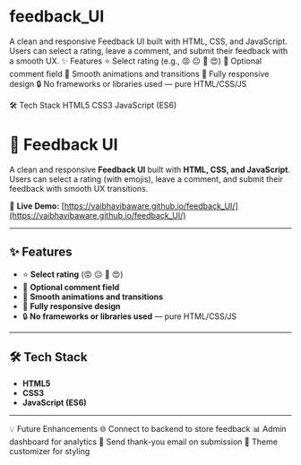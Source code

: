 # feedback_UI
A clean and responsive Feedback UI built with HTML, CSS, and JavaScript. Users can select a rating, leave a comment, and submit their feedback with a smooth UX.
✨ Features
⭐ Select rating (e.g., 😡 😐 🙂 😍)
📝 Optional comment field
🚀 Smooth animations and transitions
📱 Fully responsive design
🔒 No frameworks or libraries used — pure HTML/CSS/JS

🛠️ Tech Stack
HTML5
CSS3
JavaScript (ES6)

# 💬 Feedback UI

A clean and responsive **Feedback UI** built with **HTML, CSS, and JavaScript**. Users can select a rating (with emojis), leave a comment, and submit their feedback with smooth UX transitions.

🔗 **Live Demo:** [https://vaibhavibaware.github.io/feedback_UI/](https://vaibhavibaware.github.io/feedback_UI/)

---

## ✨ Features

- ⭐ **Select rating** (😡 😐 🙂 😍)
- 📝 **Optional comment field**
- 🚀 **Smooth animations and transitions**
- 📱 **Fully responsive design**
- 🔒 **No frameworks or libraries used** — pure HTML/CSS/JS

---

## 🛠️ Tech Stack

- **HTML5**
- **CSS3**
- **JavaScript (ES6)**

---

💡 Future Enhancements
🌐 Connect to backend to store feedback
📊 Admin dashboard for analytics
📨 Send thank-you email on submission
🎨 Theme customizer for styling

